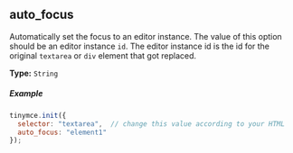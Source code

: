 ## auto_focus

Automatically set the focus to an editor instance. The value of this option should be an editor instance `id`. The editor instance id is the id for the original `textarea` or `div` element that got replaced.

**Type:** `String`

##### Example

```js
tinymce.init({
  selector: "textarea",  // change this value according to your HTML
  auto_focus: "element1"
});
```
